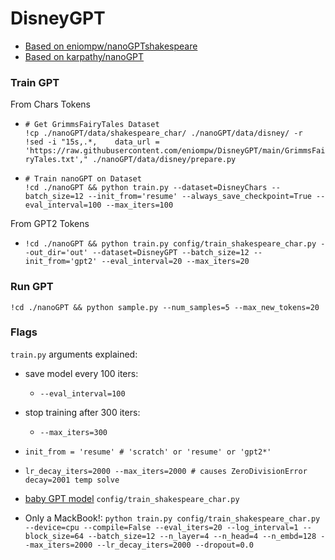 # DisneyGPT

* [Based on eniompw/nanoGPTshakespeare](https://github.com/eniompw/nanoGPTshakespeare)
* [Based on karpathy/nanoGPT](https://github.com/karpathy/nanoGPT)


### Train GPT
From Chars Tokens
* `# Get GrimmsFairyTales Dataset`  
`!cp ./nanoGPT/data/shakespeare_char/ ./nanoGPT/data/disney/ -r`   
`!sed -i "15s,.*,    data_url = 'https://raw.githubusercontent.com/eniompw/DisneyGPT/main/GrimmsFairyTales.txt'," ./nanoGPT/data/disney/prepare.py`

* `# Train nanoGPT on Dataset`  
`!cd ./nanoGPT && python train.py --dataset=DisneyChars --batch_size=12 --init_from='resume' --always_save_checkpoint=True --eval_interval=100 --max_iters=100`

From GPT2 Tokens
* `!cd ./nanoGPT && python train.py config/train_shakespeare_char.py --out_dir='out' --dataset=DisneyGPT --batch_size=12 --init_from='gpt2' --eval_interval=20 --max_iters=20`

### Run GPT

`!cd ./nanoGPT && python sample.py --num_samples=5 --max_new_tokens=20`

### Flags
`train.py` arguments explained:

* save model every 100 iters:
  * `--eval_interval=100`
* stop training after 300 iters:
  * `--max_iters=300`

* `init_from = 'resume' # 'scratch' or 'resume' or 'gpt2*'`
* `lr_decay_iters=2000 --max_iters=2000 # causes ZeroDivisionError decay=2001 temp solve`
* [baby GPT model](https://github.com/karpathy/nanoGPT/blob/master/config/train_shakespeare_char.py) `config/train_shakespeare_char.py`
* Only a MackBook!: `python train.py config/train_shakespeare_char.py --device=cpu --compile=False --eval_iters=20 --log_interval=1 --block_size=64 --batch_size=12 --n_layer=4 --n_head=4 --n_embd=128 --max_iters=2000 --lr_decay_iters=2000 --dropout=0.0`
